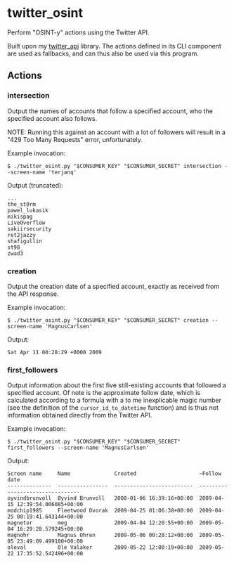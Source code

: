 # twitter_osint

Perform "OSINT-y" actions using the Twitter API.

Built upon my [twitter_api](https://github.com/vphpersson/twitter_api) library. The actions defined in its CLI component are used as fallbacks, and can thus also be used via this program.

## Actions

### intersection

Output the names of accounts that follow a specified account, who the specified account also follows.

NOTE: Running this against an account with a lot of followers will result in a "429 Too Many Requests" error, unfortunately.

Example invocation:
```shell
$ ./twitter_osint.py "$CONSUMER_KEY" "$CONSUMER_SECRET" intersection --screen-name 'terjanq'
```

Output (truncated):
```
...
the_st0rm
pawel_lukasik
mikispag
LiveOverflow
sakiirsecurity
ret2jazzy
shafigullin
st98_
zwad3
```

### creation

Output the creation date of a specified account, exactly as received from the API response.

Example invocation:
```shell
$ ./twitter_osint.py "$CONSUMER_KEY" "$CONSUMER_SECRET" creation --screen-name 'MagnusCarlsen'
```

Output:
```
Sat Apr 11 00:28:29 +0000 2009
```

### first_followers

Output information about the first five  still-existing accounts that followed a specified account. Of note is the approximate follow date, which is calculated according to a formula with a to me inexplicable magic number (see the definition of the `cursor_id_to_datetime` function) and is thus not information obtained directly from the Twitter API.

Example invocation:
```shell
$ ./twitter_osint.py "$CONSUMER_KEY" "$CONSUMER_SECRET" first_followers --screen-name 'MagnusCarlsen'
```
Output:
```
Screen name     Name              Created                    ~Follow date
--------------  ----------------  -------------------------  --------------------------------
oyvindbrunvoll  Øyvind Brunvoll   2008-01-06 16:39:16+00:00  2009-04-15 12:39:54.006085+00:00
modchip1985     Fleetwood Dvorak  2009-04-25 01:06:38+00:00  2009-04-25 00:19:41.643144+00:00
magnetor        meg               2009-04-04 12:20:55+00:00  2009-05-04 16:29:28.579245+00:00
magnohr         Magnus Ohren      2009-05-06 00:28:12+00:00  2009-05-05 23:49:09.499180+00:00
oleval          Ole Valaker       2009-05-22 12:00:19+00:00  2009-05-22 17:35:52.542496+00:00
```

